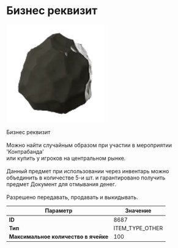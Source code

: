 # Бизнес реквизит

![Item Image](../img/8687.webp?raw=true)

Бизнес реквизит<br><br>Можно найти случайным образом при участии в мероприятии 'Контрабанда'<br>или купить у игроков на центральном рынке.<br><br>Данный предмет при использовании через инвентарь можно<br>объединить в количестве 5-и шт. и гарантировано получить<br>предмет Документ для отмывания денег.<br><br>Разрешено передавать, продавать и выкидывать.


| Параметр | Значение |
|----------|----------|
| **ID** | 8687 |
| **Тип** | ITEM_TYPE_OTHER |
| **Максимальное количество в ячейке** | 100 |

